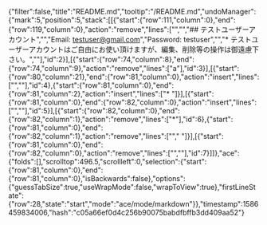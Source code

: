 {"filter":false,"title":"README.md","tooltip":"/README.md","undoManager":{"mark":5,"position":5,"stack":[[{"start":{"row":111,"column":0},"end":{"row":119,"column":0},"action":"remove","lines":["","","## テストユーザーアカウント","","Email: testuser@gmail.com","Password: testuser","","* テストユーザーアカウントはご自由にお使い頂けますが、編集、削除等の操作は御遠慮下さい。",""],"id":2}],[{"start":{"row":74,"column":8},"end":{"row":74,"column":9},"action":"remove","lines":["a"],"id":3}],[{"start":{"row":80,"column":21},"end":{"row":81,"column":0},"action":"insert","lines":["",""],"id":4},{"start":{"row":81,"column":0},"end":{"row":81,"column":2},"action":"insert","lines":["* "]}],[{"start":{"row":81,"column":0},"end":{"row":82,"column":0},"action":"insert","lines":["",""],"id":5}],[{"start":{"row":82,"column":0},"end":{"row":82,"column":1},"action":"remove","lines":["*"],"id":6},{"start":{"row":81,"column":0},"end":{"row":82,"column":1},"action":"remove","lines":[""," "]}],[{"start":{"row":81,"column":0},"end":{"row":82,"column":0},"action":"remove","lines":["",""],"id":7}]]},"ace":{"folds":[],"scrolltop":496.5,"scrollleft":0,"selection":{"start":{"row":81,"column":0},"end":{"row":81,"column":0},"isBackwards":false},"options":{"guessTabSize":true,"useWrapMode":false,"wrapToView":true},"firstLineState":{"row":28,"state":"start","mode":"ace/mode/markdown"}},"timestamp":1586459834006,"hash":"c05a66ef0d4c256b90075babdfbffb3dd409aa52"}